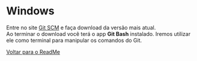 # Windows

Entre no site [Git SCM](https://git-scm.com/downloads) e faça download da versão mais atual.  
Ao terminar o download você terá o app **Git Bash** instalado. Iremos utilizar ele como terminal para manipular os comandos do Git.

[Voltar para o ReadMe](/trilha-git)